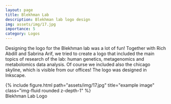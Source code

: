 ```yaml
---
layout: page
title: Blekhman Lab 
description: Blekhman lab logo design
img: assets/img/17.jpg
importance: 5
category: Logos
---
```


Designing the logo for the Blekhman lab was a lot of fun! Together with Rich Abdill and Sabrina Arif, we tried to create a logo that included the main topics of research of the lab: human genetics, metagenomics and metabolomics data analysis. Of course we included also the chicago skyline, which is visible from our offices!
The logo was designed in Inkscape.

<div class="row">
    <div class="col-sm mt-3 mt-md-0">
        {% include figure.html path="assets/img/17.jpg" title="example image" class="img-fluid rounded z-depth-1" %}
    </div>
</div>
<div class="caption">
   Blekhman Lab Logo
</div>
